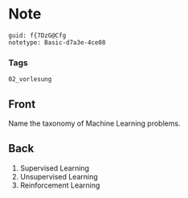 # Note
```
guid: f{7DzG@Cfg
notetype: Basic-d7a3e-4ce08
```

### Tags
```
02_vorlesung
```

## Front
Name the taxonomy of Machine Learning problems.

## Back
<div>
  <div>
    <ol>
      <li>Supervised Learning
      <li>Unsupervised Learning
      <li>Reinforcement Learning
    </ol>
  </div>
</div>
